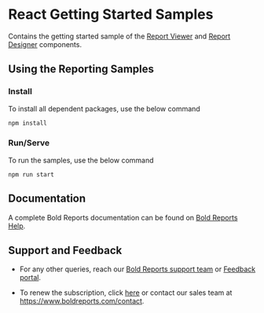 # React Getting Started Samples

Contains the getting started sample of the [Report Viewer](https://www.boldreports.com/embedded-reporting/react-report-viewer/?utm_source=github&utm_medium=backlinks) and [Report Designer](https://www.boldreports.com/embedded-reporting/react-report-designer/?utm_source=github&utm_medium=backlinks) components.

## Using the Reporting Samples

### Install

To install all dependent packages, use the below command

```bash
npm install
```
### Run/Serve

To run the samples, use the below command

```
npm run start
```
## Documentation

A complete Bold Reports documentation can be found on [Bold Reports Help](https://help.boldreports.com/embedded-reporting/react-reporting/?utm_source=github&utm_medium=backlinks).

## Support and Feedback

* For any other queries, reach our [Bold Reports support team](mailto:support@boldreports.com) or [Feedback portal](https://www.boldreports.com/feedback/?utm_source=github&utm_medium=backlinks).

* To renew the subscription, click [here](https://www.boldreports.com/pricing/?utm_source=github&utm_medium=backlinks) or contact our sales team at <https://www.boldreports.com/contact>.

